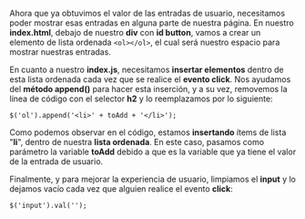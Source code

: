Ahora que ya obtuvimos el valor de las entradas de usuario, necesitamos poder mostrar esas entradas en alguna parte de nuestra página. En nuestro **index.html**, debajo de nuestro **div** con **id button**, vamos a crear un elemento de lista ordenada `<ol></ol>`, el cual será nuestro espacio para mostrar nuestras entradas. 

En cuanto a nuestro **index.js**, necesitamos **insertar elementos** dentro de esta lista ordenada cada vez que se realice el **evento click**. Nos ayudamos del **método append()** para hacer esta inserción, y a su vez, removemos la línea de código con el selector **h2** y lo reemplazamos por lo siguiente: 

`$('ol').append('<li>' + toAdd + '</li>');` 

Como podemos observar en el código, estamos **insertando** ítems de lista "**li**", dentro de nuestra **lista ordenada**. En este caso, pasamos como parámetro la variable **toAdd** debido a que es la variable que ya tiene el valor de la entrada de usuario.  

Finalmente, y para mejorar la experiencia de usuario, limpiamos el **input** y lo dejamos vacío cada vez que alguien realice el evento **click**: 

`$('input').val('');` 
